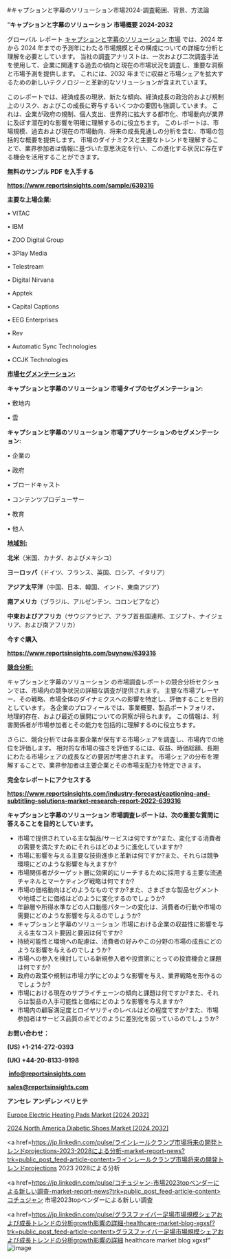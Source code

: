 #キャプションと字幕のソリューション市場2024-調査範囲、背景、方法論

"<strong>キャプションと字幕のソリューション 市場概要 2024-2032</strong>

グローバル レポート <a href=https://www.reportsinsights.com/sample/639316>キャプションと字幕のソリューション 市場</a> では、2024 年から 2024 年までの予測年にわたる市場規模とその構成についての詳細な分析と理解を必要としています。 当社の調査アナリストは、一次および二次調査手法を使用して、企業に関連する過去の傾向と現在の市場状況を調査し、重要な洞察と市場予測を提供します。 これには、2032 年までに収益と市場シェアを拡大​​するための新しいテクノロジーと革新的なソリューションが含まれています。

このレポートでは、経済成長の現状、新たな傾向、経済成長の政治的および規制上のリスク、およびこの成長に寄与するいくつかの要因も強調しています。 これは、企業が政府の規制、個人支出、世界的に拡大する都市化、市場動向が業界に及ぼす潜在的な影響を明確に理解するのに役立ちます。 このレポートは、市場規模、過去および現在の市場動向、将来の成長見通しの分析を含む、市場の包括的な概要を提供します。 市場のダイナミクスと主要なトレンドを理解することで、業界参加者は情報に基づいた意思決定を行い、この進化する状況に存在する機会を活用することができます。

<strong><b>無料のサンプル PDF を入手する</b></strong>

<a href=https://www.reportsinsights.com/sample/639316><strong><u>https://www.reportsinsights.com/sample/639316</u></strong></a>

<strong>主要な上場企業:</strong>

• VITAC

• IBM

• ZOO Digital Group

• 3Play Media

• Telestream

• Digital Nirvana

• Apptek

• Capital Captions

• EEG Enterprises

• Rev

• Automatic Sync Technologies

• CCJK Technologies

<strong><u>市場セグメンテーション</u></strong><strong><u>:</u></strong>

<strong>キャプションと字幕のソリューション 市場タイプのセグメンテーション:</strong>

• 敷地内

• 雲

<strong>キャプションと字幕のソリューション 市場アプリケーションのセグメンテーション:</strong>

• 企業の

• 政府

• ブロードキャスト

• コンテンツプロデューサー

• 教育

• 他人

<strong><u>地域別</u></strong><strong><u>:</u></strong>

<strong>北米</strong>（米国、カナダ、およびメキシコ）

<strong>ヨーロッパ</strong>（ドイツ、フランス、英国、ロシア、イタリア）

<strong>アジア太平洋</strong>（中国、日本、韓国、インド、東南アジア）

<strong>南アメリカ</strong>（ブラジル、アルゼンチン、コロンビアなど）

<strong>中東およびアフリカ</strong>（サウジアラビア、アラブ首長国連邦、エジプト、ナイジェリア、および南アフリカ）

<strong>今すぐ購入</strong>

<a href=https://www.reportsinsights.com/buynow/639316><strong><u>https://www.reportsinsights.com/buynow/639316</u></strong></a>

<strong><u>競合分析:</u></strong>

キャプションと字幕のソリューション の市場調査レポートの競合分析セクションでは、市場内の競争状況の詳細な調査が提供されます。 主要な市場プレーヤー、その戦略、市場全体のダイナミクスへの影響を特定し、評価することを目的としています。 各企業のプロフィールでは、事業概要、製品ポートフォリオ、地理的存在、および最近の展開についての洞察が得られます。 この情報は、利害関係者が市場参加者とその能力を包括的に理解するのに役立ちます。

さらに、競合分析では各主要企業が保有する市場シェアを調査し、市場内での地位を評価します。 相対的な市場の強さを評価するには、収益、時価総額、長期にわたる市場シェアの成長などの要因が考慮されます。 市場シェアの分布を理解することで、業界参加者は主要企業とその市場支配力を特定できます。

<strong>完全なレポートにアクセスする</strong>

<a href=https://www.reportsinsights.com/industry-forecast/captioning-and-subtitling-solutions-market-research-report-2022-639316><strong><u><b>https://www.reportsinsights.com/industry-forecast/captioning-and-subtitling-solutions-market-research-report-2022-639316</b></u></strong></a>

<strong><b>キャプションと字幕のソリューション 市場調査レポートは、次の重要な質問に答えることを目的としています。</b></strong>
<ul>
  <li>市場で提供されている主な製品/サービスは何ですか?また、変化する消費者の需要を満たすためにそれらはどのように進化していますか?</li>
  <li>市場に影響を与える主要な技術進歩と革新は何ですか?また、それらは競争環境にどのような影響を与えますか?</li>
  <li>市場関係者がターゲット層に効果的にリーチするために採用する主要な流通チャネルとマーケティング戦略は何ですか?</li>
  <li>市場の価格動向はどのようなものですか?また、さまざまな製品セグメントや地域ごとに価格はどのように変化するのでしょうか?</li>
  <li>年齢層や所得水準などの人口動態パターンの変化は、消費者の行動や市場の需要にどのような影響を与えるのでしょうか?</li>
  <li>キャプションと字幕のソリューション 市場における企業の収益性に影響を与える主なコスト要因と要因は何ですか?</li>
  <li>持続可能性と環境への配慮は、消費者の好みやこの分野の市場の成長にどのような影響を与えるのでしょうか?</li>
  <li>市場への参入を検討している新規参入者や投資家にとっての投資機会と課題は何ですか?</li>
  <li>政府の政策や規制は市場力学にどのような影響を与え、業界戦略を形作るのでしょうか?</li>
  <li>市場における現在のサプライチェーンの傾向と課題は何ですか?また、それらは製品の入手可能性と価格にどのような影響を与えますか?</li>
  <li>市場内の顧客満足度とロイヤリティのレベルはどの程度ですか?また、市場参加者はサービス品質の点でどのように差別化を図っているのでしょうか?</li>
</ul>
<strong>お問い合わせ：</strong>

<strong>(US) +1-214-272-0393</strong>

<strong>(UK) +44-20-8133-9198</strong>

<strong> </strong><a href=info@reportsinsights.com><strong><u>info@reportsinsights.com</u></strong></a>

<a href=sales@reportsinsights.com><strong><u>sales@reportsinsights.com</u></strong></a>

<strong>アンセレ アンデレン ベリヒテ</strong>

<a href=https://www.linkedin.com/pulse/europe-electric-heating-pads-market-latest-trends-ephle/>Europe Electric Heating Pads Market [2024 2032]</a>

<a href=https://www.linkedin.com/pulse/2024-north-america-diabetic-shoes-market-jg2hf/>2024 North America Diabetic Shoes Market [2024 2032]</a>

<a href=https://jp.linkedin.com/pulse/ラインレールクランプ市場将来の開発トレンドprojections-2023-2028による分析-market-report-news?trk=public_post_feed-article-content>ラインレールクランプ市場将来の開発トレンドprojections 2023 2028による分析</a>

<a href=https://jp.linkedin.com/pulse/コチュジャン-市場2023topベンダーによる新しい調査-market-report-news?trk=public_post_feed-article-content>コチュジャン 市場2023topベンダーによる新しい調査</a>

<a href=https://jp.linkedin.com/pulse/グラスファイバー足場市場規模シェアおよび成長トレンドの分析growth影響の詳細-healthcare-market-blog-xgxsf?trk=public_post_feed-article-content>グラスファイバー足場市場規模シェアおよび成長トレンドの分析growth影響の詳細 healthcare market blog xgxsf</a>"
![image](https://github.com/ahaan12367/RIMarket24/assets/158471582/acb117e7-3230-4899-a00a-879f40a1852f)
